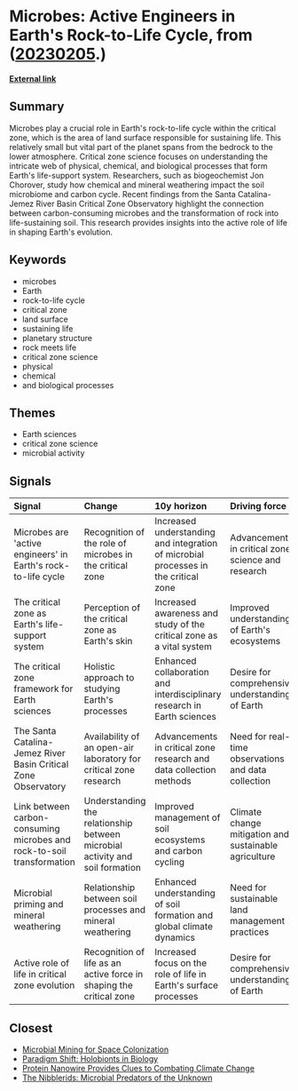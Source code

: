 # __Microbes: Active Engineers in Earth's Rock-to-Life Cycle__, from ([20230205](https://kghosh.substack.com/p/20230205).)

__[External link](https://phys.org/news/2023-02-microbes-earth-rock-to-life.html)__



## Summary

Microbes play a crucial role in Earth's rock-to-life cycle within the critical zone, which is the area of land surface responsible for sustaining life. This relatively small but vital part of the planet spans from the bedrock to the lower atmosphere. Critical zone science focuses on understanding the intricate web of physical, chemical, and biological processes that form Earth's life-support system. Researchers, such as biogeochemist Jon Chorover, study how chemical and mineral weathering impact the soil microbiome and carbon cycle. Recent findings from the Santa Catalina-Jemez River Basin Critical Zone Observatory highlight the connection between carbon-consuming microbes and the transformation of rock into life-sustaining soil. This research provides insights into the active role of life in shaping Earth's evolution.

## Keywords

* microbes
* Earth
* rock-to-life cycle
* critical zone
* land surface
* sustaining life
* planetary structure
* rock meets life
* critical zone science
* physical
* chemical
* and biological processes

## Themes

* Earth sciences
* critical zone science
* microbial activity

## Signals

| Signal                                                                 | Change                                                                       | 10y horizon                                                                         | Driving force                                         |
|:-----------------------------------------------------------------------|:-----------------------------------------------------------------------------|:------------------------------------------------------------------------------------|:------------------------------------------------------|
| Microbes are 'active engineers' in Earth's rock-to-life cycle          | Recognition of the role of microbes in the critical zone                     | Increased understanding and integration of microbial processes in the critical zone | Advancement in critical zone science and research     |
| The critical zone as Earth's life-support system                       | Perception of the critical zone as Earth's skin                              | Increased awareness and study of the critical zone as a vital system                | Improved understanding of Earth's ecosystems          |
| The critical zone framework for Earth sciences                         | Holistic approach to studying Earth's processes                              | Enhanced collaboration and interdisciplinary research in Earth sciences             | Desire for comprehensive understanding of Earth       |
| The Santa Catalina-Jemez River Basin Critical Zone Observatory         | Availability of an open-air laboratory for critical zone research            | Advancements in critical zone research and data collection methods                  | Need for real-time observations and data collection   |
| Link between carbon-consuming microbes and rock-to-soil transformation | Understanding the relationship between microbial activity and soil formation | Improved management of soil ecosystems and carbon cycling                           | Climate change mitigation and sustainable agriculture |
| Microbial priming and mineral weathering                               | Relationship between soil processes and mineral weathering                   | Enhanced understanding of soil formation and global climate dynamics                | Need for sustainable land management practices        |
| Active role of life in critical zone evolution                         | Recognition of life as an active force in shaping the critical zone          | Increased focus on the role of life in Earth's surface processes                    | Desire for comprehensive understanding of Earth       |

## Closest

* [Microbial Mining for Space Colonization](a67f9e7de0ac3ab7399e7e056c0f8883)
* [Paradigm Shift: Holobionts in Biology](99e803820e0c09fbc3163a5a26ff49bb)
* [Protein Nanowire Provides Clues to Combating Climate Change](b9bff2b9003a2ceb046c598703e0c939)
* [The Nibblerids: Microbial Predators of the Unknown](279ad1b21581f6a15ca206621c443c6d)